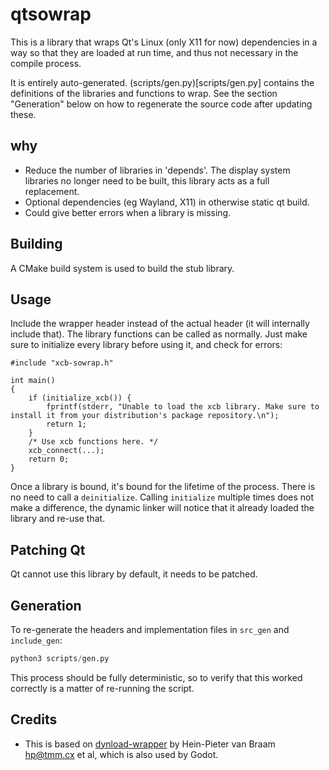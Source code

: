 # qtsowrap

This is a library that wraps Qt's Linux (only X11 for now) dependencies in a way so that they are loaded at run time, and thus not necessary in the compile process.

It is entirely auto-generated. (scripts/gen.py)[scripts/gen.py] contains the definitions of the libraries and functions to wrap. See the section "Generation" below on how to regenerate the source code after updating these.

## why

- Reduce the number of libraries in 'depends'. The display system libraries no longer need to be built, this library acts as a full replacement.
- Optional dependencies (eg Wayland, X11) in otherwise static qt build.
- Could give better errors when a library is missing.

## Building

A CMake build system is used to build the stub library.

## Usage

Include the wrapper header instead of the actual header (it will internally include that). The library functions can be called as normally. Just make sure to initialize every library before using it, and check for errors:
```
#include "xcb-sowrap.h"

int main()
{
    if (initialize_xcb()) {
        fprintf(stderr, "Unable to load the xcb library. Make sure to install it from your distribution's package repository.\n");
        return 1;
    }
    /* Use xcb functions here. */
    xcb_connect(...);
    return 0;
}
```

Once a library is bound, it's bound for the lifetime of the process. There is no need to call a `deinitialize`. Calling `initialize` multiple times does not make a difference, the dynamic linker will notice that it already loaded the library and re-use that.

## Patching Qt

Qt cannot use this library by default, it needs to be patched.

## Generation

To re-generate the headers and implementation files in `src_gen` and `include_gen`:

```python
python3 scripts/gen.py
```

This process should be fully deterministic, so to verify that this worked correctly is a matter of re-running the script.

## Credits

- This is based on [dynload-wrapper](https://github.com/hpvb/dynload-wrapper) by Hein-Pieter van Braam <hp@tmm.cx> et al, which is also used by Godot.

